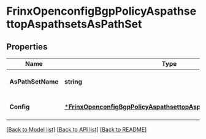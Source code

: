# FrinxOpenconfigBgpPolicyAspathsettopAspathsetsAsPathSet

## Properties
Name | Type | Description | Notes
------------ | ------------- | ------------- | -------------
**AsPathSetName** | **string** | Optional[Reference to list key] REF:Optional.empty | [optional] [default to null]
**Config** | [***FrinxOpenconfigBgpPolicyAspathsettopAspathsetsAspathsetConfig**](frinx.openconfig.bgp.policy.aspathsettop.aspathsets.aspathset.Config.md) | Optional[Configuration data for AS path sets] REF:Optional.empty | [optional] [default to null]

[[Back to Model list]](../README.md#documentation-for-models) [[Back to API list]](../README.md#documentation-for-api-endpoints) [[Back to README]](../README.md)


